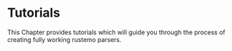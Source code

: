 # Tutorials

This Chapter provides tutorials which will guide you through the process of
creating fully working rustemo parsers.
